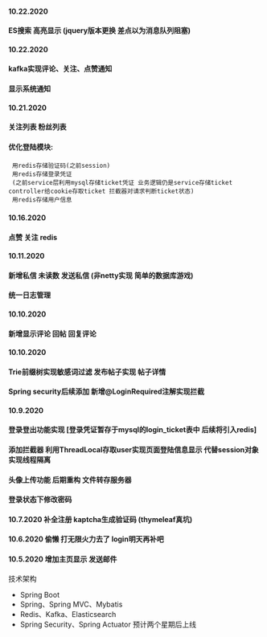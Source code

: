 #### 10.22.2020
#### ES搜索 高亮显示 (jquery版本更换 差点以为消息队列阻塞)

#### 10.22.2020
#### kafka实现评论、关注、点赞通知
#### 显示系统通知

#### 10.21.2020
#### 关注列表 粉丝列表 
#### 优化登陆模块: 
     用redis存储验证码(之前session)
     用redis存储登录凭证
     (之前service层利用mysql存储ticket凭证 业务逻辑仍是service存储ticket controller给cookie存取ticket 拦截器对请求判断ticket状态)
     用redis存储用户信息

#### 10.16.2020 
#### 点赞 关注 redis

#### 10.11.2020 
#### 新增私信 未读数 发送私信 (非netty实现 简单的数据库游戏)
#### 统一日志管理

#### 10.10.2020 
#### 新增显示评论 回帖 回复评论 

#### 10.10.2020 
#### Trie前缀树实现敏感词过滤 发布帖子实现 帖子详情
#### Spring security后续添加 新增@LoginRequired注解实现拦截

#### 10.9.2020 
#### 登录登出功能实现 [登录凭证暂存于mysql的login_ticket表中 后续将引入redis]
#### 添加拦截器 利用ThreadLocal存取user实现页面登陆信息显示 代替session对象实现线程隔离
#### 头像上传功能 后期重构 文件转存服务器
#### 登录状态下修改密码 

#### 10.7.2020 补全注册 kaptcha生成验证码 (thymeleaf真坑)

#### 10.6.2020 偷懒 打无限火力去了 login明天再补吧

#### 10.5.2020 增加主页显示 发送邮件 

技术架构
* Spring Boot
* Spring、Spring MVC、Mybatis
* Redis、Kafka、Elasticsearch
* Spring Security、Spring Actuator
预计两个星期后上线
